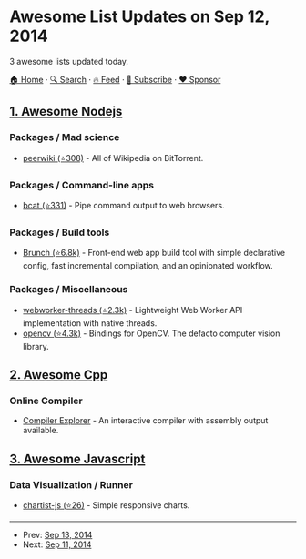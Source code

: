 # Awesome List Updates on Sep 12, 2014

3 awesome lists updated today.

[🏠 Home](/README.md) · [🔍 Search](https://www.trackawesomelist.com/search/) · [🔥 Feed](https://www.trackawesomelist.com/rss.xml) · [📮 Subscribe](https://trackawesomelist.us17.list-manage.com/subscribe?u=d2f0117aa829c83a63ec63c2f&id=36a103854c) · [❤️  Sponsor](https://github.com/sponsors/theowenyoung)



## [1. Awesome Nodejs](/content/sindresorhus/awesome-nodejs/README.md)

### Packages / Mad science

*   [peerwiki (⭐308)](https://github.com/mafintosh/peerwiki) - All of Wikipedia on BitTorrent.

### Packages / Command-line apps

*   [bcat (⭐331)](https://github.com/kessler/node-bcat) - Pipe command output to web browsers.

### Packages / Build tools

*   [Brunch (⭐6.8k)](https://github.com/brunch/brunch) - Front-end web app build tool with simple declarative config, fast incremental compilation, and an opinionated workflow.

### Packages / Miscellaneous

*   [webworker-threads (⭐2.3k)](https://github.com/audreyt/node-webworker-threads) - Lightweight Web Worker API implementation with native threads.
*   [opencv (⭐4.3k)](https://github.com/peterbraden/node-opencv) - Bindings for OpenCV. The defacto computer vision library.

## [2. Awesome Cpp](/content/fffaraz/awesome-cpp/README.md)

### Online Compiler

*   [Compiler Explorer](http://gcc.godbolt.org/) - An interactive compiler with assembly output available.

## [3. Awesome Javascript](/content/sorrycc/awesome-javascript/README.md)

### Data Visualization / Runner

*   [chartist-js (⭐26)](https://github.com/gionkunz/chartist-js) - Simple responsive charts.

---

- Prev: [Sep 13, 2014](/content/2014/09/13/README.md)
- Next: [Sep 11, 2014](/content/2014/09/11/README.md)
